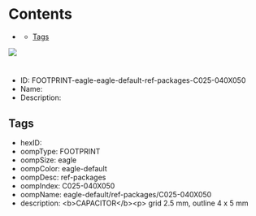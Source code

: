 



Contents
========

* [](#)
	* [Tags](#tags)
  
![][im]
# 

- ID: FOOTPRINT-eagle-eagle-default-ref-packages-C025-040X050
- Name: 
- Description: 

## Tags

- hexID: 
- oompType: FOOTPRINT
- oompSize: eagle
- oompColor: eagle-default
- oompDesc: ref-packages
- oompIndex: C025-040X050
- oompName: eagle-default/ref-packages/C025-040X050
- description: &lt;b&gt;CAPACITOR&lt;/b&gt;&lt;p&gt;&#xD;
grid 2.5 mm, outline 4 x 5 mm



[im]: image.png
